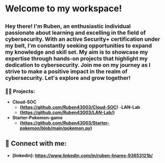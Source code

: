 <h1> Welcome to my workspace! <br/> </h1>

<h2><small> Hey there! I'm Ruben, an enthusiastic individual passionate about learning and excelling in the field of cybersecurity. With an active Security+ certification under my belt, I'm constantly seeking opportunities to expand my knowledge and skill set. My aim is to showcase my expertise through hands-on projects that highlight my dedication to cybersecurity. Join me on my journey as I strive to make a positive impact in the realm of cybersecurity. Let's explore and grow together!</small></h3>

<h3>👨‍💻  Projects:</h3>

- <b>Cloud-SOC</b>
  - <b>(https://github.com/Ruben43003/Cloud-SOC)</b>
-<b>LAN-Lab</b>
  - <b>(https://github.com/Ruben43003/LAN-Lab/)</b>
- <b>Starter-Pokemon-game</b>
  - <b>(https://github.com/Ruben43003/Starter-pokemon/blob/main/pokemon.py)</b>
  



<h2> 🤳 Connect with me:</h2>

- <b>[linkedin]: https://www.linkedin.com/in/ruben-linares-93653121b/</b>

